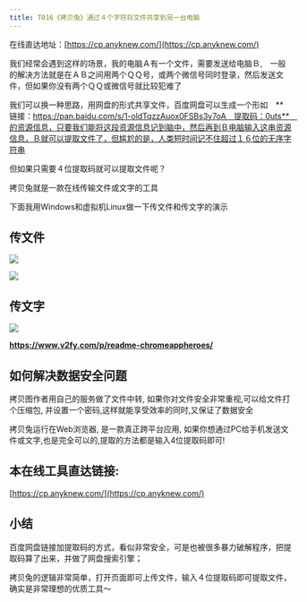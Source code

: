 ```yaml
---
title: T016《拷贝兔》通过４个字符将文件共享到另一台电脑
---
```


在线直达地址：[https://cp.anyknew.com/](https://cp.anyknew.com/)


我们经常会遇到这样的场景，我的电脑Ａ有一个文件，需要发送给电脑Ｂ,　一般的解决方法就是在ＡＢ之间用两个ＱＱ号，或两个微信号同时登录，然后发送文件，但如果你没有两个ＱＱ或微信号就比较犯难了

我们可以换一种思路，用网盘的形式共享文件，百度网盘可以生成一个形如　**链接：https://pan.baidu.com/s/1-oldTqzzAuox0FSBs3y7oA　提取码：0uts**　的资源信息，只要我们能将这段资源信息记到脑中，然后再到Ｂ电脑输入这串资源信息，Ｂ就可以提取文件了，但尴尬的是，人类短时间记不住超过１６位的无序字符串

但如果只需要４位提取码就可以提取文件呢？

拷贝兔就是一款在线传输文件或文字的工具

下面我用Windows和虚拟机Linux做一下传文件和传文字的演示

##  传文件

![](https://www.v2fy.com/asset/016-copy-tool/copy.gif)

![](https://www.v2fy.com/asset/016-copy-tool/001.png)


## 传文字


![](https://www.v2fy.com/asset/016-copy-tool/copy-txt.gif)

**https://www.v2fy.com/p/readme-chromeappheroes/**


##  如何解决数据安全问题

拷贝图作者用自己的服务做了文件中转, 如果你对文件安全非常重视,可以给文件打个压缩包, 并设置一个密码,这样就能享受效率的同时,又保证了数据安全

拷贝兔运行在Web浏览器, 是一款真正跨平台应用, 如果你想通过PC给手机发送文件或文字,也是完全可以的,提取的方法都是输入4位提取码即可!


## 本在线工具直达链接:

[https://cp.anyknew.com/](https://cp.anyknew.com/)




## 小结

百度网盘链接加提取码的方式，看似非常安全，可是也被很多暴力破解程序，把提取码算了出来，并做了网盘搜索引擎；

拷贝兔的逻辑非常简单，打开页面即可上传文件，输入４位提取码即可提取文件，确实是非常理想的优质工具～






